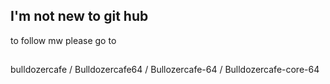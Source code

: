 ## I'm not new to git hub
to follow mw please go to 
## 
bulldozercafe /
Bulldozercafe64 /
Bullozercafe-64 /
Bulldozercafe-core-64
